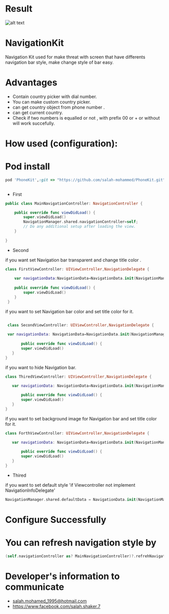 # Result

![alt text](https://github.com/salah-mohammed/NavigationKit/blob/master/NavigationKitExample/example.gif)

# NavigationKit

Navigation Kit used for make threat with screen that have differents navigation bar style, make change style of bar easy.
# Advantages
* Contain country picker with dial number.
* You can make custom country picker.
* can get country object from phone number .
* can get current country.
* Check if two numbers is equalled or not , with prefix 00 or + or without will work succefully.

# How used (configuration): 
# Pod install
```ruby
pod 'PhoneKit',:git => "https://github.com/salah-mohammed/PhoneKit.git"
 
```
- First

```swift
public class MainNavigationController: NavigationController {

    public override func viewDidLoad() {
        super.viewDidLoad()
        NavigationManager.shared.navigationController=self;
        // Do any additional setup after loading the view.
    }
    
}
```
- Second

if you want set Navigation bar transparent and change title color .
```swift
class FirstViewController: UIViewController,NavigationDelegate {
 
    var navigationData:NavigationData=NavigationData.init(NavigationManager.NavigationStyle.custom(NavigationManager.BarColor.transparent,titleColor:UIColor.black))
    
    public override func viewDidLoad() {
        super.viewDidLoad()
    }
 }

 ```
 
 if you want to set Navigation bar color and set title color for it.
 
 ```swift

  class SecondViewController: UIViewController,NavigationDelegate {
  
  var navigationData: NavigationData=NavigationData.init(NavigationManager.NavigationStyle.custom(NavigationManager.BarColor.customColor(UIColor.blue), titleColor:  UIColor.white))
    
        public override func viewDidLoad() {
        super.viewDidLoad()
    }
}
```
if you want to hide Navigation bar.

 ```swift
 class ThiredViewController: UIViewController,NavigationDelegate {

    var navigationData: NavigationData=NavigationData.init(NavigationManager.NavigationStyle.hide);
    
        public override func viewDidLoad() {
        super.viewDidLoad()
    }
}
 ```

if you want to set background image for Navigation bar and set title color for it.

 ```swift
 class ForthViewController: UIViewController,NavigationDelegate {

    var navigationData: NavigationData=NavigationData.init(NavigationManager.NavigationStyle.custom(NavigationManager.BarColor.backgroundImage(UIImage.init(named:"navigationImage")!), titleColor: UIColor.white))
    
        public override func viewDidLoad() {
        super.viewDidLoad()
    }
}
 ```
- Thired

if you want to set default style 'if Viewcontroller not implement NavigationInfoDelegate'
```swift
NavigationManager.shared.defaultData = NavigationData.init(NavigationManager.NavigationStyle.custom(NavigationManager.BarColor.customColor(UIColor.blue), titleColor:  UIColor.white))

 ```
# Configure Successfully

# You can refresh navigation style by 
```swift
(self.navigationController as? MainNavigationController)?.refrehNavigationData();
 ```
# Developer's information to communicate

- salah.mohamed_1995@hotmail.com
- https://www.facebook.com/salah.shaker.7
